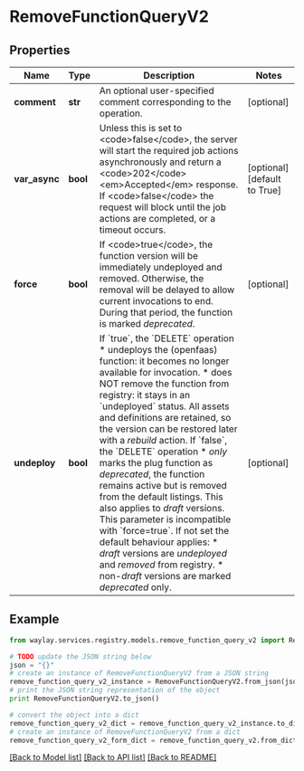 # RemoveFunctionQueryV2


## Properties

Name | Type | Description | Notes
------------ | ------------- | ------------- | -------------
**comment** | **str** | An optional user-specified comment corresponding to the operation. | [optional] 
**var_async** | **bool** | Unless this is set to &lt;code&gt;false&lt;/code&gt;, the server will start the required job actions asynchronously and return a &lt;code&gt;202&lt;/code&gt; &lt;em&gt;Accepted&lt;/em&gt; response. If &lt;code&gt;false&lt;/code&gt; the request will block until the job actions are completed, or a timeout occurs. | [optional] [default to True]
**force** | **bool** | If &lt;code&gt;true&lt;/code&gt;, the function version will be immediately undeployed and removed.  Otherwise, the removal will be delayed to allow current invocations to end. During that period, the function is marked _deprecated_. | [optional] 
**undeploy** | **bool** | If &#x60;true&#x60;, the &#x60;DELETE&#x60; operation * undeploys the (openfaas) function: it becomes no longer available for invocation. * does NOT remove the function from registry: it stays in an &#x60;undeployed&#x60; status.  All assets and definitions are retained, so the version can be restored later with a  _rebuild_ action.  If &#x60;false&#x60;, the &#x60;DELETE&#x60; operation * _only_ marks the plug function as _deprecated_, the function remains active but is removed from the default listings.   This also applies to _draft_ versions.  This parameter is incompatible with &#x60;force&#x3D;true&#x60;.  If not set the default behaviour applies: * _draft_ versions are _undeployed_ and _removed_ from registry. * non-_draft_ versions are marked _deprecated_ only. | [optional] 

## Example

```python
from waylay.services.registry.models.remove_function_query_v2 import RemoveFunctionQueryV2

# TODO update the JSON string below
json = "{}"
# create an instance of RemoveFunctionQueryV2 from a JSON string
remove_function_query_v2_instance = RemoveFunctionQueryV2.from_json(json)
# print the JSON string representation of the object
print RemoveFunctionQueryV2.to_json()

# convert the object into a dict
remove_function_query_v2_dict = remove_function_query_v2_instance.to_dict()
# create an instance of RemoveFunctionQueryV2 from a dict
remove_function_query_v2_form_dict = remove_function_query_v2.from_dict(remove_function_query_v2_dict)
```
[[Back to Model list]](../README.md#documentation-for-models) [[Back to API list]](../README.md#documentation-for-api-endpoints) [[Back to README]](../README.md)


